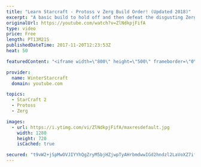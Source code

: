 ```yaml
---
title: "Learn Starcraft - Protoss v Zerg Build Order! (Updated 2018)"
excerpt: "A basic build to hold off and then defeat the disgusting Zerg! Meant for lower level players who have little direction, not for high level players looking for the dankest meta :) -- Watch live at https://www.twitch.tv/wintergaming"
originalUrl: https://youtube.com/watch?v=ZlNdkpjFifA
type: video
price: Free
length: PT13M21S
publishedDateTime: 2017-11-20T12:23:53Z
heat: 50

featuredContent: "<iframe width=\"800\" height=\"500\" frameborder=\"0\" src=\"https://www.youtube.com/embed/ZlNdkpjFifA\" allow=\"accelerometer; autoplay; encrypted-media; gyroscope; picture-in-picture\" allowfullscreen></iframe>"

provider:
  name: WinterStarcraft
  domain: youtube.com

topics:
  - StarCraft 2
  - Protoss
  - Zerg

images:
  - url: https://i.ytimg.com/vi/ZlNdkpjFifA/maxresdefault.jpg
    width: 1280
    height: 720
    isCached: true

secured: "t9vW2+jSpMwOVJIYYhQgZryM5bjHZjwpTyAHrbmdwwIGd2hndzl2LaVoXZ7if5dTaYMcypinHlfydVNQhlpiHETY6aGidihPD6vI1Vr4CT/ac+OC9JT6ij6sMh8fJRHmAlmVM9diQsABAeMTvVTJ0eR11GHTB5H9oBjQFylqBLteghvLQgVmXc4PpJlWkYikMMDFsluEnUD/7Fyu3VacN/bb9WVq7ip3UsnaPXsg5OeewOqYSoB0CIq/L+kR8vhVXAiUT8Nrpti9ItsLuPt8PMOTm63YxB0zodL6hceYVofEYSG7DHWhnjxFa8+gyo/AI/EgR5n6Ukl5gOQcHy04dxYJ/w0d4/mLSs1BERIMQPyulsOOV0xjGX5R0+pMQRQrl6pm6xXFZfMRun0IrxOlQ/FQbQAzdGdCv/h9qj/mi9k=;Fou2CXNE1Axo9fk2+oQlJA=="
---
```


